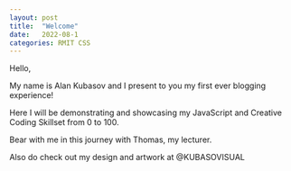 ```yaml
---
layout: post
title:  "Welcome"
date:   2022-08-1 
categories: RMIT CSS
---
```


Hello, 

My name is Alan Kubasov and I present to you my first ever blogging experience!

Here I will be demonstrating and showcasing my JavaScript and Creative Coding Skillset from 0 to 100.

Bear with me in this journey with Thomas, my lecturer.


Also do check out my design and artwork at @KUBASOVISUAL